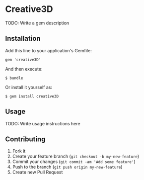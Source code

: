 # Creative3D

TODO: Write a gem description

## Installation

Add this line to your application's Gemfile:

    gem 'creative3D'

And then execute:

    $ bundle

Or install it yourself as:

    $ gem install creative3D

## Usage

TODO: Write usage instructions here

## Contributing

1. Fork it
2. Create your feature branch (`git checkout -b my-new-feature`)
3. Commit your changes (`git commit -am 'Add some feature'`)
4. Push to the branch (`git push origin my-new-feature`)
5. Create new Pull Request
